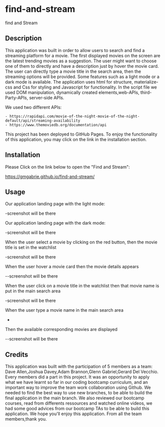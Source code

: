 # find-and-stream

find and Stream 

## Description


This application was built in order to allow users to search and find a streaming platform for a movie.
The first  displayed movies on the screen  are  the latest trending movies as a suggestion. The user might want to choose one of them to directly and have a description just by hover the  movie card.
The user can directly type a movie title in the search area,  then the streaming options will be provided. Some features such as a light mode or a dark mode is available.
The application  uses html for structure, materialize-css and  Css for styling and Javascript for functionality.
 In the script file  we used DOM manipulation, dynamically created elements,web-APIs, third-Party-APIs, server-side APIs.
 
 We used  two different APIs:
 
    - https://rapidapi.com/movie-of-the-night-movie-of-the-night-default/api/streaming-availability
    - https://www.themoviedb.org/documentation/api

This project has been deployed to GitHub Pages. To enjoy the functionality of  this application, you may  click on  the  link in the installation section.


## Installation


Please Click on the link below to open the "Find and Stream":

 https://gmgabrie.github.io/find-and-stream/

 
## Usage


Our application landing page with the light mode:



-screenshot will be there

Our application landing page with the dark mode:

-screenshot will be there

When the user  select a movie  by clicking on the red button, then  the movie title is set in the  watchlist

-screenshot will be there

When the user  hover a movie card then the movie details appears

--screenshot will be there

When the user click on a movie title in the watchlist then that movie name is put in the main search area

-screenshot will be there

When the user type a movie name in the main search area

-

Then the available corresponding movies are displayed

--screenshot will be there





## Credits

This application was built with the participation of 5 members as a team:
Dave Allen,Joshua Davey,Adam Brannon,Glenn Gabriel,Gerard Del Vecchio.
Every members did a part in this project.
It was an opportunity to apply what we have learnt so far in our coding bootcamp curriculum, and an important way to improve the team work collaboration using Github. We needed to find the best way to use new branches, to be able to build the final application in the main branch.
We also reviewed our bootcamp courses, read  from differents ressources and watched online videos, we had some good advices from our bootcamp TAs to be able to build this application.
We hope you'll enjoy this application.
From all the team members,thank you.

